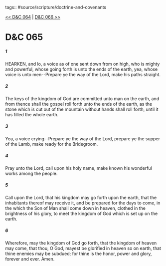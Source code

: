 tags:: #source/scripture/doctrine-and-covenants

[<< D&C 064](doctrine-and-covenants/D&C_064.md) | [D&C 066 >>](doctrine-and-covenants/D&C_066.md)

# D&C 065

##### 1

HEARKEN, and lo, a voice as of one sent down from on high, who is mighty and powerful, whose going forth is unto the ends of the earth, yea, whose voice is unto men--Prepare ye the way of the Lord, make his paths straight.

##### 2

The keys of the kingdom of God are committed unto man on the earth, and from thence shall the gospel roll forth unto the ends of the earth, as the stone which is cut out of the mountain without hands shall roll forth, until it has filled the whole earth.

##### 3

Yea, a voice crying--Prepare ye the way of the Lord, prepare ye the supper of the Lamb, make ready for the Bridegroom.

##### 4

Pray unto the Lord, call upon his holy name, make known his wonderful works among the people.

##### 5

Call upon the Lord, that his kingdom may go forth upon the earth, that the inhabitants thereof may receive it, and be prepared for the days to come, in the which the Son of Man shall come down in heaven, clothed in the brightness of his glory, to meet the kingdom of God which is set up on the earth.

##### 6

Wherefore, may the kingdom of God go forth, that the kingdom of heaven may come, that thou, O God, mayest be glorified in heaven so on earth, that thine enemies may be subdued; for thine is the honor, power and glory, forever and ever. Amen.
